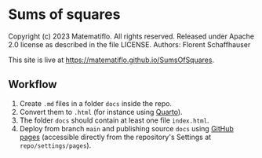 # Sums of squares

Copyright (c) 2023 Matematiflo. All rights reserved.
Released under Apache 2.0 license as described in the file LICENSE.
Authors: Florent Schaffhauser

This site is live at <https://matematiflo.github.io/SumsOfSquares>.

## Workflow

1. Create `.md` files in a folder `docs` inside the repo.
2. Convert them to `.html` (for instance using [Quarto](https://quarto.org)).
3. The folder `docs` should contain at least one file `index.html`.
4. Deploy from branch `main` and publishing source `docs` using [GitHub pages](https://pages.github.com) (accessible directly from the repository's Settings at `repo/settings/pages`).
